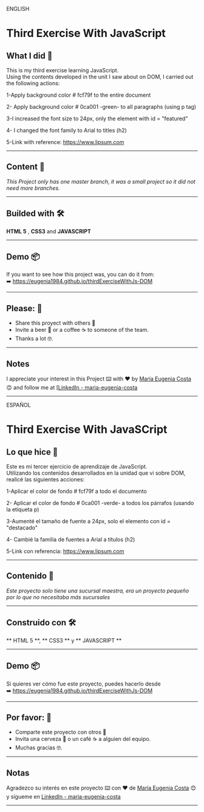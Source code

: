 ENGLISH

# Third Exercise With JavaScript

## What I did 🚀

This is my third exercise learning JavaScript. <br/>
Using the contents developed in the unit I saw about on DOM, I carried out the following actions: <br/>

1-Apply background color # fcf79f to the entire document <br/>

2- Apply background color # 0ca001 -green- to all paragraphs (using p tag) <br/>

3-I increased the font size to 24px, only the element with id = "featured" <br/>

4- I changed the font family to Arial to titles (h2) <br/>

5-Link with reference: https://www.lipsum.com

---

## Content 🚀

_This Project only has one master branch, it was a small project so it did not need more branches._

---

## Builded with 🛠️

**HTML 5** ,  **CSS3** and **JAVASCRIPT** 


---

## Demo 📦

If you want to see how this project was, you can do it from: <br>
:arrow_right: https://eugenia1984.github.io/thirdExerciseWithJs-DOM 

---

## Please: 🎁

* Share this proyect with others 📢
* Invite a beer 🍺 or a coffee ☕  to someone of the team. 
* Thanks a lot 🤓.

---

## Notes

I appreciate your interest in this Project ⌨️ with ❤️ by [María Eugenia Costa](https://github.com/eugenia1984) 😊 and follow me at [[LinkedIn - maria-eugenia-costa](https://www.linkedin.com/in/maria-eugenia-costa/)

---

ESPAÑOL

# Third Exercise With JavaSCript

## Lo que hice 🚀

Este es mi tercer ejercicio de aprendizaje de JavaScript. <br/>
Utilizando los contenidos desarrollados en la unidad que vi sobre DOM, realicé las siguientes acciones: <br/>

1-Aplicar el color de fondo # fcf79f a todo el documento <br/>

2- Aplicar el color de fondo # 0ca001 -verde- a todos los párrafos (usando la etiqueta p) <br/>

3-Aumenté el tamaño de fuente a 24px, solo el elemento con id = "destacado" <br/>

4- Cambié la familia de fuentes a Arial a títulos (h2) <br/>

5-Link con referencia: https://www.lipsum.com

---

## Contenido 🚀

_Este proyecto solo tiene una sucursal maestra, era un proyecto pequeño por lo que no necesitaba más sucursales_


---

## Construido con 🛠️

** HTML 5 **, ** CSS3 ** y ** JAVASCRIPT **

---

## Demo 📦

Si quieres ver cómo fue este proyecto, puedes hacerlo desde <br> 
:arrow_right:  https://eugenia1984.github.io/thirdExerciseWithJs-DOM 

---

## Por favor: 🎁

* Comparte este proyecto con otros 📢
* Invita una cerveza 🍺 o un café ☕ a alguien del equipo.
* Muchas gracias 🤓.

---

## Notas

Agradezco su interés en este proyecto  ⌨️ con ❤️ de [María Eugenia Costa](https://github.com/eugenia1984) 😊 y sígueme en [LinkedIn - maria-eugenia-costa](https://www.linkedin.com/in/maria-eugenia-costa/)


---

